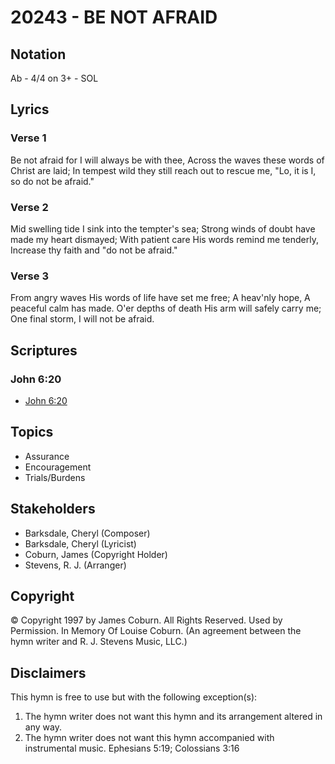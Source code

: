 # 20243 - BE NOT AFRAID

## Notation

Ab - 4/4 on 3+ - SOL

## Lyrics

### Verse 1

Be not afraid for I will always be with thee, Across the waves these words of Christ are laid; In tempest wild they still reach out to rescue me, "Lo, it is I, so do not be afraid."

### Verse 2

Mid swelling tide I sink into the tempter's sea; Strong winds of doubt have made my heart dismayed; With patient care His words remind me tenderly, Increase thy faith and "do not be afraid."

### Verse 3

From angry waves His words of life have set me free; A heav'nly hope, A peaceful calm has made. O'er depths of death His arm will safely carry me; One final storm, I will not be afraid.


## Scriptures

### John 6:20

- [John 6:20](https://www.biblegateway.com/passage/?search=John%206%3A20)


## Topics

- Assurance
- Encouragement
- Trials/Burdens

## Stakeholders

- Barksdale, Cheryl (Composer)
- Barksdale, Cheryl (Lyricist)
- Coburn, James (Copyright Holder)
- Stevens, R. J. (Arranger)

## Copyright

© Copyright 1997 by James Coburn. All Rights Reserved.  Used by Permission. In Memory Of Louise Coburn.
(An agreement between the hymn writer and R. J. Stevens Music, LLC.)

## Disclaimers

This hymn is free to use but with the following exception(s):
1. The hymn writer does not want this hymn and its arrangement altered in any way.
2. The hymn writer does not want this hymn accompanied with instrumental music.
Ephesians 5:19; Colossians 3:16

